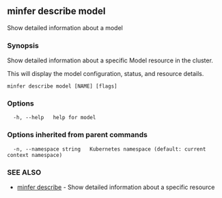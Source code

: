 ## minfer describe model

Show detailed information about a model

### Synopsis

Show detailed information about a specific Model resource in the cluster.

This will display the model configuration, status, and resource details.

```
minfer describe model [NAME] [flags]
```

### Options

```
  -h, --help   help for model
```

### Options inherited from parent commands

```
  -n, --namespace string   Kubernetes namespace (default: current context namespace)
```

### SEE ALSO

* [minfer describe](minfer_describe.md)	 - Show detailed information about a specific resource

